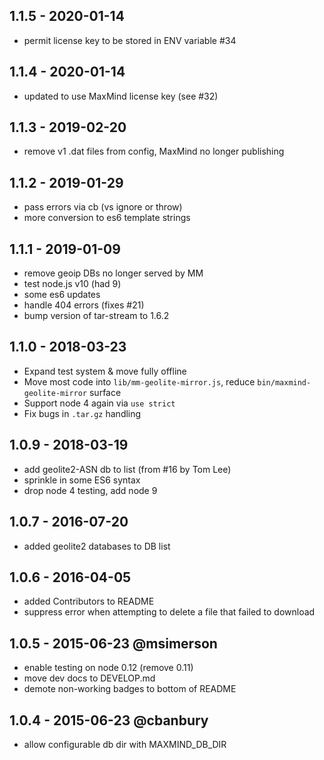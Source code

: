 
## 1.1.5 - 2020-01-14

- permit license key to be stored in ENV variable #34

## 1.1.4 - 2020-01-14

- updated to use MaxMind license key (see #32)

## 1.1.3 - 2019-02-20

- remove v1 .dat files from config, MaxMind no longer publishing

## 1.1.2 - 2019-01-29

- pass errors via cb (vs ignore or throw)
- more conversion to es6 template strings

## 1.1.1 - 2019-01-09

- remove geoip DBs no longer served by MM
- test node.js v10 (had 9)
- some es6 updates
- handle 404 errors (fixes #21)
- bump version of tar-stream to 1.6.2

## 1.1.0 - 2018-03-23

- Expand test system & move fully offline
- Move most code into `lib/mm-geolite-mirror.js`, reduce `bin/maxmind-geolite-mirror` surface
- Support node 4 again via `use strict`
- Fix bugs in `.tar.gz` handling

## 1.0.9 - 2018-03-19

- add geolite2-ASN db to list (from #16 by Tom Lee)
- sprinkle in some ES6 syntax
- drop node 4 testing, add node 9

## 1.0.7 - 2016-07-20

- added geolite2 databases to DB list

## 1.0.6 - 2016-04-05

- added Contributors to README
- suppress error when attempting to delete a file that failed to download

## 1.0.5 - 2015-06-23  @msimerson

- enable testing on node 0.12 (remove 0.11)
- move dev docs to DEVELOP.md
- demote non-working badges to bottom of README

##  1.0.4 - 2015-06-23  @cbanbury

- allow configurable db dir with MAXMIND_DB_DIR

